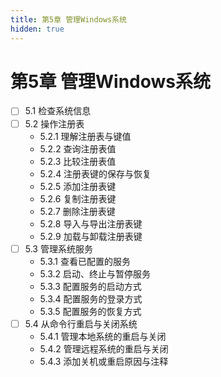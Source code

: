 ```yaml
---
title: 第5章 管理Windows系统
hidden: true
---
```


# 第5章 管理Windows系统

- [ ] 5.1 检查系统信息
- [ ] 5.2 操作注册表
  - 5.2.1 理解注册表与键值
  - 5.2.2 查询注册表值
  - 5.2.3 比较注册表值
  - 5.2.4 注册表键的保存与恢复
  - 5.2.5 添加注册表键
  - 5.2.6 复制注册表键
  - 5.2.7 删除注册表键
  - 5.2.8 导入与导出注册表键
  - 5.2.9 加载与卸载注册表键
- [ ] 5.3 管理系统服务
  - 5.3.1 查看已配置的服务
  - 5.3.2 启动、终止与暂停服务
  - 5.3.3 配置服务的启动方式
  - 5.3.4 配置服务的登录方式
  - 5.3.5 配置服务的恢复方式
- [ ] 5.4 从命令行重启与关闭系统
  - 5.4.1 管理本地系统的重启与关闭
  - 5.4.2 管理远程系统的重启与关闭
  - 5.4.3 添加关机或重启原因与注释
